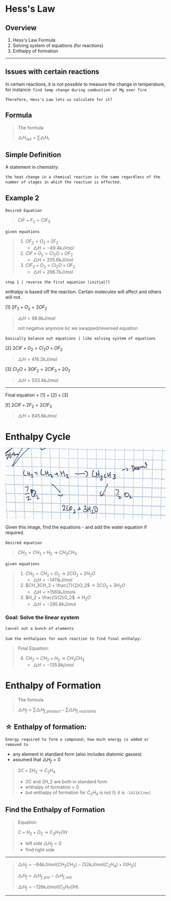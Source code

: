 # Hess's Law

## Overview
1. Hess's Law Formula
2. Solving system of equations (for reactions)
3. Enthalpy of formation

---

## Issues with certain reactions
In certain reactions, it is not possible to measure the change in temperature, for instance: `find temp change during combustion of Mg over fire`

    Therefore, Hess's Law lets us calculate for it?

## Formula
> The formula
>
> $\triangle{H_{net}} = \sum \triangle{H_r}$
>
>

## Simple Definition
A statement in chemistry: 

    the heat change in a chemical reaction is the same regardless of the number of stages in which the reaction is effected.


<!-- ## Example
Given a reaction between Mg and fire, the Mg will react to form MgO

`Desired Equation`
1. $Mg + \frac{1}{2}O_2 = MgO$

    - $\triangle{H} = -231.2kJ/mol$

`Given equations`

2. $MgO + 2HCl_{aq} = MgCl_2 + H_{2g}$

    - $\triangle{H} = -95kJ/mol$

3. $2H_2 + O_2 = MgO$
    
    - $\triangle{H} = -422kJ/mol$

`insert`

### [1]
find online ...

 -->




## Example 2
`Desired Equation`

> $ClF + F_2 = ClF_3$

`given equations`
>1. $OF_2 = O_2 + 2F_2$
>       - $\triangle{H} = -49.4kJ/mol$
>2. $ClF+O_2 = Cl_2O + OF_2$
>       - $\triangle{H} = 205.6kJ/mol$
>3. $ClF_3 + O_2 = Cl_2O + OF_2$
>       - $\triangle{H} = 266.7kJ/mol$

`step 1 | reverse the first equation (initial?)`

enthalpy is based off the reaction. Certain molecules will affect and others will not.

[1] $2F_2 + O_2 = 2OF_2$
> $\triangle{H} = 98.8kJ/mol$
>
>not negative anymore bc we swapped/reversed equation

`basically balance out equations | like solving system of equations`

[2] $2ClF + O_2 = Cl_2O + OF_2$
> $\triangle{H} = 416.2kJ/mol$

[3] $Cl_2O + 3OF_2 = 2ClF_3 + 2O_2$
> $\triangle{H} = 533.4kJ/mol$

---

Final equation = [1] + [2] + [3]

[f] $2ClF + 2F_2 = 2ClF_3$
> $\triangle{H} = 845.8kJmol$


# Enthalpy Cycle
![Figure 1](../images/1.2fig1.jpg)

Given this image, find the equations - and add the water equation if required. 

`Desired equation`

>$CH_2=CH_2 + H_2$ &rarr; $CH_3CH_3$

`given equations`

>1. $CH_2=CH_2 + O_2$ &rarr; $2CO_2 + 2H_2O$
>       - $\triangle{H} = -1411kJ/mol$
>2. $CH_3CH_3 + \frac{7}{2}O_2$ &rarr; $2CO_2 + 3H_2O$
>       - $\triangle{H} = +1561kJ/mol$x
>3. $H_2 + \frac{1}{2}O_2$ &rarr; $H_2O$
>       - $\triangle{H} = -285.8kJ/mol$

### Goal: Solve the linear system

    Cancel out a bunch of elements

    Sum the enthalpies for each reaction to find final enthalpy.

> Final Equation:
>
> 4. $CH_2=CH_2 + H_2$ &rarr; $CH_3CH_3$
>       - $\triangle{H}=-135.8kj/mol$


# Enthalpy of Formation

>The formula
>
>$\triangle{H}_f = \sum{\triangle{H}_{f,product}} - \sum{\triangle{H}_{f,reactants}}$

## &star; Enthalpy of formation:
    
    Energy required to form a compound; how much energy is added or removed to

- any element in standard form (also includes diatomic gasses)
- assumed that $\triangle{H}_f = 0$

>$2C + 2H_2$ &rarr; $C_2H_4$
>
>- 2C and 2H_2 are both in standard form
>- enthalpy of formation = 0
>- but enthalpy of formation for $C_2H_4$ is not 0; it is `-1411kJ/mol`

## Find the Enthalpy of Formation

>Equation
>
>$C + H_2 + O_2$ &rarr; $C_3H_7OH$
>
>- left side $\triangle{H}_f = 0$
>- find right side
---

>$\triangle{H}_f = -84kJ/mol (CH_3CH_3) - [52kJ/mol (C_2H_4) + 0(H_2)]$
>
>$\triangle{H}_f = \triangle{H}_{f,pro} - \triangle{H}_{f,rea}$
>
>$\triangle{H}_f = -126kJ/mol (C_3H_7OH)$
---


